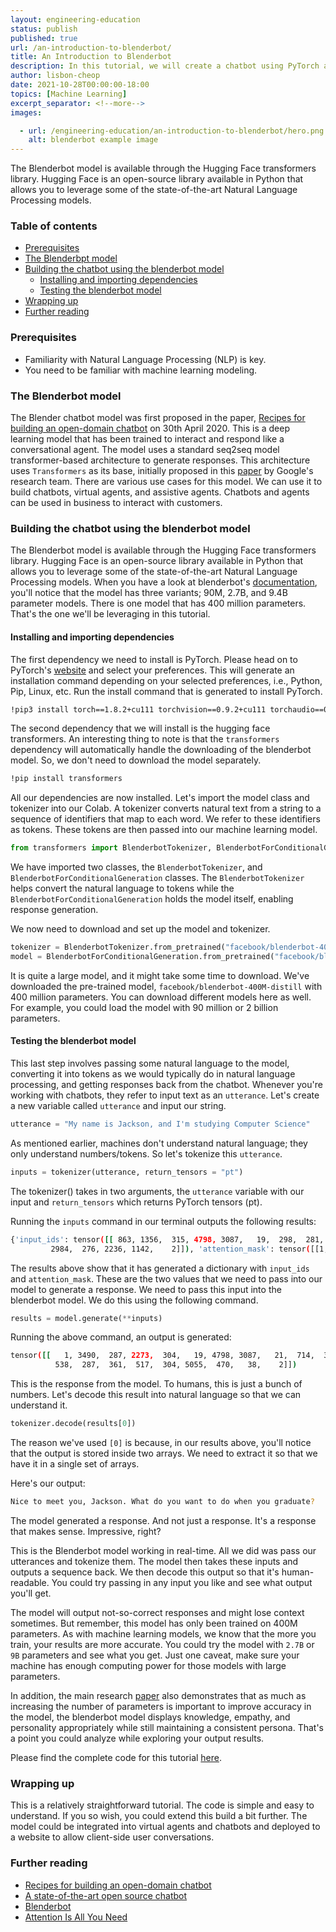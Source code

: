 ```yaml
---
layout: engineering-education
status: publish
published: true
url: /an-introduction-to-blenderbot/
title: An Introduction to Blenderbot
description: In this tutorial, we will create a chatbot using PyTorch and the Blenderbot model.
author: lisbon-cheop
date: 2021-10-28T00:00:00-18:00
topics: [Machine Learning]
excerpt_separator: <!--more-->
images:

  - url: /engineering-education/an-introduction-to-blenderbot/hero.png
    alt: blenderbot example image 
---
```

The Blenderbot model is available through the Hugging Face transformers library. Hugging Face is an open-source library available in Python that allows you to leverage some of the state-of-the-art Natural Language Processing models.
<!--more-->

### Table of contents
- [Prerequisites](#prerequisites)
- [The Blenderbpt model](#the-blenderbot-model)
- [Building the chatbot using the blenderbot model](#building-the-chatbot-using-the-blenderbot-model)
    - [Installing and importing dependencies](#installing-and-importing-dependencies)
    - [Testing the blenderbot model](#testing-the-blenderbot-model)
- [Wrapping up](#wrapping-up)
- [Further reading](#further-reading)

### Prerequisites
- Familiarity with Natural Language Processing (NLP) is key.
- You need to be familiar with machine learning modeling.

### The Blenderbot model
The Blender chatbot model was first proposed in the paper, [Recipes for building an open-domain chatbot](https://arxiv.org/pdf/2004.13637.pdf) on 30th April 2020. This is a deep learning model that has been trained to interact and respond like a conversational agent.
The model uses a standard seq2seq model transformer-based architecture to generate responses. This architecture uses `Transformers` as its base, initially proposed in this [paper](https://arxiv.org/pdf/1706.03762.pdf) by Google's research team.
There are various use cases for this model. We can use it to build chatbots, virtual agents, and assistive agents. Chatbots and agents can be used in business to interact with customers.  

### Building the chatbot using the blenderbot model
The Blenderbot model is available through the Hugging Face transformers library. Hugging Face is an open-source library available in Python that allows you to leverage some of the state-of-the-art Natural Language Processing models. When you have a look at blenderbot's [documentation](https://huggingface.co/transformers/model_doc/blenderbot.html), you'll notice that the model has three variants; 90M, 2.7B, and 9.4B parameter models. There is one model that has 400 million parameters. That's the one we'll be leveraging in this tutorial.

#### Installing and importing dependencies

The first dependency we need to install is PyTorch. Please head on to PyTorch's [website](https://pytorch.org/get-started/locally/) and select your preferences. This will generate an installation command depending on your selected preferences, i.e., Python, Pip, Linux, etc. Run the install command that is generated to install PyTorch.   

```bash
!pip3 install torch==1.8.2+cu111 torchvision==0.9.2+cu111 torchaudio==0.8.2 -f https://download.pytorch.org/whl/lts/1.8/torch_lts.html
```
The second dependency that we will install is the hugging face transformers. An interesting thing to note is that the `transformers` dependency will automatically handle the downloading of the blenderbot model. So, we don't need to download the model separately. 

```bash
!pip install transformers
```

All our dependencies are now installed. Let's import the model class and tokenizer into our Colab. A tokenizer converts natural text from a string to a sequence of identifiers that map to each word. We refer to these identifiers as tokens. These tokens are then passed into our machine learning model. 

```python
from transformers import BlenderbotTokenizer, BlenderbotForConditionalGeneration
```

We have imported two classes, the `BlenderbotTokenizer`, and `BlenderbotForConditionalGeneration` classes. The `BlenderbotTokenizer` helps convert the natural language to tokens while the `BlenderbotForConditionalGeneration` holds the model itself, enabling response generation.

We now need to download and set up the model and tokenizer.

```python
tokenizer = BlenderbotTokenizer.from_pretrained("facebook/blenderbot-400M-distill")
model = BlenderbotForConditionalGeneration.from_pretrained("facebook/blenderbot-400M-distill")
```
It is quite a large model, and it might take some time to download. We've downloaded the pre-trained model, `facebook/blenderbot-400M-distill` with 400 million parameters. You can download different models here as well. For example, you could load the model with 90 million or 2 billion parameters. 

#### Testing the blenderbot model
This last step involves passing some natural language to the model, converting it into tokens as we would typically do in natural language processing, and getting responses back from the chatbot.
Whenever you're working with chatbots, they refer to input text as an `utterance`. Let's create a new variable called `utterance` and input our string.

```python
utterance = "My name is Jackson, and I'm studying Computer Science"
```
As mentioned earlier, machines don't understand natural language; they only understand numbers/tokens. So let's tokenize this `utterance`.

```python
inputs = tokenizer(utterance, return_tensors = "pt")
```
The tokenizer() takes in two arguments, the `utterance` variable with our input and `return_tensors` which returns PyTorch tensors (pt).

Running the `inputs` command in our terminal outputs the following results:

```bash
{'input_ids': tensor([[ 863, 1356,  315, 4798, 3087,   19,  298,  281,  476, 1616, 1471, 2713,
         2984,  276, 2236, 1142,    2]]), 'attention_mask': tensor([[1, 1, 1, 1, 1, 1, 1, 1, 1, 1, 1, 1, 1, 1, 1, 1, 1]])}
```
The results above show that it has generated a dictionary with `input_ids` and `attention_mask`. These are the two values that we need to pass into our model to generate a response. We need to pass this input into the blenderbot model.
We do this using the following command.

```python
results = model.generate(**inputs)
```
Running the above command, an output is generated:

```bash
tensor([[   1, 3490,  287, 2273,  304,   19, 4798, 3087,   21,  714,  361,  304,
          538,  287,  361,  517,  304, 5055,  470,   38,    2]])
```
This is the response from the model. To humans, this is just a bunch of numbers. Let's decode this result into natural language so that we can understand it.

```python
tokenizer.decode(results[0])
```
The reason we've used `[0]` is because, in our results above, you'll notice that the output is stored inside two arrays.
We need to extract it so that we have it in a single set of arrays.

Here's our output:

```bash
Nice to meet you, Jackson. What do you want to do when you graduate?
```
The model generated a response. And not just a response. It's a response that makes sense. Impressive, right?

This is the Blenderbot model working in real-time. All we did was pass our utterances and tokenize them. The model then takes these inputs and outputs a sequence back. We then decode this output so that it's human-readable. You could try passing in any input you like and see what output you'll get.

The model will output not-so-correct responses and might lose context sometimes. But remember, this model has only been trained on 400M parameters. As with machine learning models, we know that the more you train, your results are more accurate. You could try the model with `2.7B` or `9B` parameters and see what you get. Just one caveat, make sure your machine has enough computing power for those models with large parameters.

In addition, the main research [paper]((https://arxiv.org/pdf/2004.13637.pdf)) also demonstrates that as much as increasing the number of parameters is important to improve accuracy in the model, the blenderbot model displays knowledge, empathy, and personality appropriately while still maintaining a consistent persona. That's a point you could analyze while exploring your output results.  

Please find the complete code for this tutorial [here](https://colab.research.google.com/drive/1pyIhbbobNpQ-QC3Dm3n5IU2Un3RdsSaY?usp=sharing). 

### Wrapping up
This is a relatively straightforward tutorial. The code is simple and easy to understand. If you so wish, you could extend this build a bit further. The model could be integrated into virtual agents and chatbots and deployed to a website to allow client-side user conversations.

### Further reading
- [Recipes for building an open-domain chatbot](https://arxiv.org/pdf/2004.13637.pdf)
- [A state-of-the-art open source chatbot](https://ai.facebook.com/blog/state-of-the-art-open-source-chatbot/)
- [Blenderbot](https://huggingface.co/transformers/model_doc/blenderbot.html)
- [Attention Is All You Need](https://arxiv.org/pdf/1706.03762.pdf)
